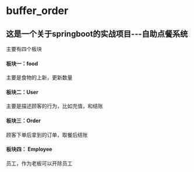 # buffer_order
## 这是一个关于springboot的实战项目---自助点餐系统
主要有四个板块
#### 板块一：food
主要是食物的上新，更新数量
#### 板块二：User
主要是描述顾客的行为，比如充值，和结账

#### 板块三：Order
顾客下单后拿到的订单，取餐后结账

#### 板块四： Employee
员工，作为老板可以开除员工
